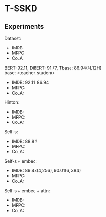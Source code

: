 # T-SSKD

## Experiments
Dataset:
- IMDB 
- MRPC
- CoLA

BERT: 92.11, DiBERT: 91.77, Tbase: 86.94(4L12H) <br>
base: 
<teacher, student>
- IMDB: 92.11, 86.94
- MRPC:
- CoLA: 

Hinton:
- IMDB: 
- MRPC:
- CoLA:

Self-s:
- IMDB: 88.8 ?
- MRPC:
- CoLA:

Self-s + embed:
- IMDB: 89.43(4,256), 90.01(6, 384)
- MRPC:
- CoLA:

Self-s + embed + attn:
- IMDB:
- MRPC:
- CoLA:
